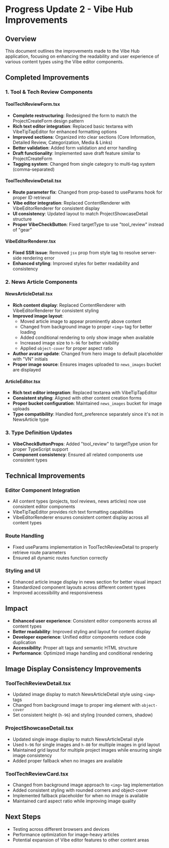 # Progress Update 2 - Vibe Hub Improvements

## Overview
This document outlines the improvements made to the Vibe Hub application, focusing on enhancing the readability and user experience of various content types using the Vibe editor components.

## Completed Improvements

### 1. Tool & Tech Review Components

#### ToolTechReviewForm.tsx
- **Complete restructuring**: Redesigned the form to match the ProjectCreateForm design pattern
- **Rich text editor integration**: Replaced basic textarea with VibeTipTapEditor for enhanced formatting options
- **Improved sections**: Organized into clear sections (Core Information, Detailed Review, Categorization, Media & Links)
- **Better validation**: Added form validation and error handling
- **Draft functionality**: Implemented save draft feature similar to ProjectCreateForm
- **Tagging system**: Changed from single category to multi-tag system (comma-separated)

#### ToolTechReviewDetail.tsx
- **Route parameter fix**: Changed from prop-based to useParams hook for proper ID retrieval
- **Vibe editor integration**: Replaced ContentRenderer with VibeEditorRenderer for consistent display
- **UI consistency**: Updated layout to match ProjectShowcaseDetail structure
- **Proper VibeCheckButton**: Fixed targetType to use "tool_review" instead of "gear"

#### VibeEditorRenderer.tsx
- **Fixed SSR issue**: Removed `jsx` prop from style tag to resolve server-side rendering error
- **Enhanced styling**: Improved styles for better readability and consistency

### 2. News Article Components

#### NewsArticleDetail.tsx
- **Rich content display**: Replaced ContentRenderer with VibeEditorRenderer for consistent styling
- **Improved image layout**: 
  - Moved article image to appear prominently above content
  - Changed from background image to proper `<img>` tag for better loading
  - Added conditional rendering to only show image when available
  - Increased image size to `h-96` for better visibility
  - Applied `object-cover` for proper aspect ratio
- **Author avatar update**: Changed from hero image to default placeholder with "VN" initials
- **Proper image source**: Ensures images uploaded to `news_images` bucket are displayed

#### ArticleEditor.tsx
- **Rich text editor integration**: Replaced textarea with VibeTipTapEditor
- **Consistent styling**: Aligned with other content creation forms
- **Proper bucket configuration**: Maintained `news_images` bucket for image uploads
- **Type compatibility**: Handled font_preference separately since it's not in NewsArticle type

### 3. Type Definition Updates

- **VibeCheckButtonProps**: Added "tool_review" to targetType union for proper TypeScript support
- **Component consistency**: Ensured all related components use consistent types

## Technical Improvements

### Editor Component Integration
- All content types (projects, tool reviews, news articles) now use consistent editor components
- VibeTipTapEditor provides rich text formatting capabilities
- VibeEditorRenderer ensures consistent content display across all content types

### Route Handling
- Fixed useParams implementation in ToolTechReviewDetail to properly retrieve route parameters
- Ensured all dynamic routes function correctly

### Styling and UI
- Enhanced article image display in news section for better visual impact
- Standardized component layouts across different content types
- Improved accessibility and responsiveness

## Impact
- **Enhanced user experience**: Consistent editor components across all content types
- **Better readability**: Improved styling and layout for content display
- **Developer experience**: Unified editor components reduce code duplication
- **Accessibility**: Proper alt tags and semantic HTML structure
- **Performance**: Optimized image handling and conditional rendering

## Image Display Consistency Improvements

### ToolTechReviewDetail.tsx
- Updated image display to match NewsArticleDetail style using `<img>` tags
- Changed from background image to proper img element with `object-cover`
- Set consistent height (`h-96`) and styling (rounded corners, shadow)

### ProjectShowcaseDetail.tsx
- Updated single image display to match NewsArticleDetail style
- Used `h-96` for single images and `h-80` for multiple images in grid layout
- Maintained grid layout for multiple project images while ensuring single image consistency
- Added proper fallback when no images are available

### ToolTechReviewCard.tsx
- Changed from background image approach to `<img>` tag implementation
- Added consistent styling with rounded corners and object-cover
- Implemented fallback placeholder for when no image is available
- Maintained card aspect ratio while improving image quality

## Next Steps
- Testing across different browsers and devices
- Performance optimization for image-heavy articles
- Potential expansion of Vibe editor features to other content areas